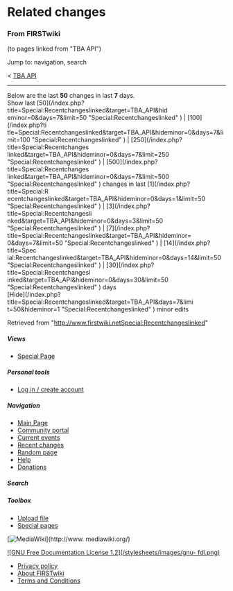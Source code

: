 # Related changes

### From FIRSTwiki

(to pages linked from "TBA API")

Jump to: navigation, search

&lt; [TBA API](/index.php?title=TBA_API&redirect=no "TBA API" )  

* * *

Below are the last **50** changes in last **7** days.  
Show last [50](/index.php?title=Special:Recentchangeslinked&target=TBA_API&hid
eminor=0&days=7&limit=50 "Special:Recentchangeslinked" ) | [100](/index.php?ti
tle=Special:Recentchangeslinked&target=TBA_API&hideminor=0&days=7&limit=100
"Special:Recentchangeslinked" ) | [250](/index.php?title=Special:Recentchanges
linked&target=TBA_API&hideminor=0&days=7&limit=250
"Special:Recentchangeslinked" ) | [500](/index.php?title=Special:Recentchanges
linked&target=TBA_API&hideminor=0&days=7&limit=500
"Special:Recentchangeslinked" ) changes in last [1](/index.php?title=Special:R
ecentchangeslinked&target=TBA_API&hideminor=0&days=1&limit=50
"Special:Recentchangeslinked" ) | [3](/index.php?title=Special:Recentchangesli
nked&target=TBA_API&hideminor=0&days=3&limit=50 "Special:Recentchangeslinked"
) | [7](/index.php?title=Special:Recentchangeslinked&target=TBA_API&hideminor=
0&days=7&limit=50 "Special:Recentchangeslinked" ) | [14](/index.php?title=Spec
ial:Recentchangeslinked&target=TBA_API&hideminor=0&days=14&limit=50
"Special:Recentchangeslinked" ) | [30](/index.php?title=Special:Recentchangesl
inked&target=TBA_API&hideminor=0&days=30&limit=50
"Special:Recentchangeslinked" ) days  
[Hide](/index.php?title=Special:Recentchangeslinked&target=TBA_API&days=7&limi
t=50&hideminor=1 "Special:Recentchangeslinked" ) minor edits

Retrieved from
"<http://www.firstwiki.netSpecial:Recentchangeslinked>"

##### Views

  * [Special Page](Special:Recentchangeslinked/TBA_API)

##### Personal tools

  * [Log in / create account](/index.php?title=Special:Userlogin&returnto=Special:Recentchangeslinked)

[](Main_Page "Main Page" )

##### Navigation

  * [Main Page](Main_Page)
  * [Community portal](FIRSTwiki:Community_portal)
  * [Current events](Current_events)
  * [Recent changes](Special:Recentchanges)
  * [Random page](Special:Random)
  * [Help](FIRSTwiki:Help)
  * [Donations](FIRSTwiki:Site_support)

##### Search



##### Toolbox

  * [Upload file](Special:Upload)
  * [Special pages](Special:Specialpages)

[![MediaWiki](/skins/common/images/poweredby_mediawiki_88x31.png)](http://www.
mediawiki.org/)

[![GNU Free Documentation License 1.2](/stylesheets/images/gnu-
fdl.png)](http://www.gnu.org/copyleft/fdl.html)

  * [Privacy policy](FIRSTwiki:Privacy_policy "FIRSTwiki:Privacy policy" )
  * [About FIRSTwiki](FIRSTwiki:About "FIRSTwiki:About" )
  * [Terms and Conditions](FIRSTwiki:Terms_and_conditions "FIRSTwiki:Terms and conditions" )

